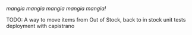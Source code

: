*mangia mangia mangia mangia mangia!*

TODO: 
  A way to move items from Out of Stock, back to in stock
  unit tests
  deployment with capistrano


